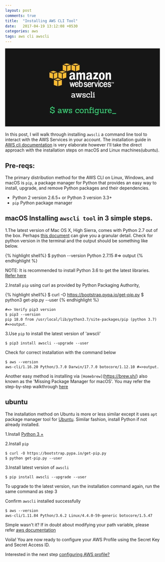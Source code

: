 ```yaml
---
layout: post
comments: true
title:  "Installing AWS CLI Tool"
date:   2017-04-19 13:12:08 +0530
categories: aws
tags: aws cli awscli
---
```


<img src="/assets/img/awscli.jpg">

In this post, I will walk through installing `awscli` a command line tool to interact with the AWS Services in your account. The installation guide in [AWS cli documentation](https://docs.aws.amazon.com/cli/latest/userguide/installing.html) is very elaborate however I'll take the direct approach with the installation steps on macOS and Linux machines(ubuntu).

## Pre-reqs:
The primary distribution method for the AWS CLI on Linux, Windows, and macOS is `pip`, a package manager for Python that provides an easy way to install, upgrade, and remove Python packages and their dependencies.
* Python 2 version 2.6.5+ or Python 3 version 3.3+
* `pip` Python package manager

## macOS Installing `awscli tool` in 3 simple steps.

1.The latest version of Mac OS X, High Sierra, comes with Python 2.7 out of the box. Perhaps [this document](https://docs.python-guide.org/starting/install/osx/) can give you a granular detail. Check for python version in the terminal and the output should be something like below.

{% highlight shell%}
$ python --version
Python 2.7.15 #=> output
{% endhighlight %}

NOTE: It is recommended to install Python 3.6 to get the latest libraries. [Refer here](https://wsvincent.com/install-python3-mac/)

2.Install `pip` using curl as provided by Python Packaging Authority,

{% highlight shell%}
$ curl -O https://bootstrap.pypa.io/get-pip.py
$ python3 get-pip.py --user
{% endhighlight %}

```shell
#=> Verify pip3 version
$ pip3 --version
pip 18.0 from /usr/local/lib/python3.7/site-packages/pip (python 3.7) #=>output.
```

3.Use `pip` to install the latest version of 'awscli'
```shell
$ pip3 install awscli --upgrade --user
```

Check for correct installation with the command below
```shell
$ aws --version
aws-cli/1.16.20 Python/3.7.0 Darwin/17.7.0 botocore/1.12.10 #=>output.
```

Another easy method is installing via `[Homebrew]`(https://brew.sh/) also known as the 'Missing Package Manager for macOS'. You may refer the step-by-step walkthrough [here](http://certglobal.com/aws-cli-tools-1/)


## ubuntu
The installation method on Ubuntu is more or less similar except it uses `apt` package manager tool for [Ubuntu](https://help.ubuntu.com/lts/serverguide/apt.html.en). Similar fashion, install Python if not already installed.

1.Install [Python 3 +](https://docs.aws.amazon.com/cli/latest/userguide/awscli-install-linux-python.html)

2.Install `pip`
```shell
$ curl -O https://bootstrap.pypa.io/get-pip.py
$ python get-pip.py --user
```
3.Install latest version of `awscli`
```shell
$ pip install awscli --upgrade --user
```

To upgrade to the latest version, run the installation command again, run the same command as step 3

Confirm `awscli` installed successfully
```shell
$ aws --version
aws-cli/1.11.84 Python/3.6.2 Linux/4.4.0-59-generic botocore/1.5.47
```

Simple wasn't it? If in doubt about modifying your path variable, please refer [aws documentation](https://docs.aws.amazon.com/cli/latest/userguide/awscli-install-linux.html#awscli-install-linux-pip)


Voila! You are now ready to configure your AWS  Profile using the Secret Key and Secret Access ID.

Interested in the next step [configuring AWS profile?](https://jningtho.github.io/aws/awscli/aws-cli-operations/)
